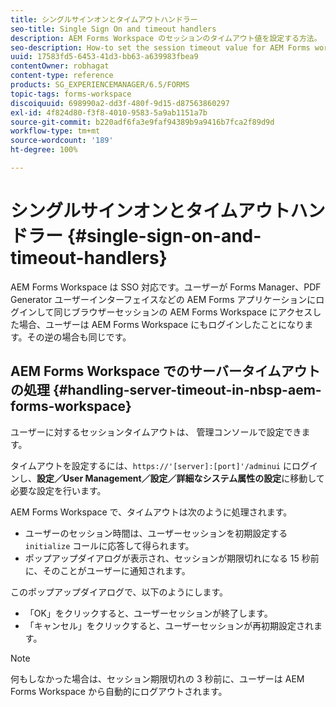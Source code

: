 ```yaml
---
title: シングルサインオンとタイムアウトハンドラー
seo-title: Single Sign On and timeout handlers
description: AEM Forms Workspace のセッションのタイムアウト値を設定する方法。
seo-description: How-to set the session timeout value for AEM Forms workspace.
uuid: 17583fd5-6453-41d3-bb63-a639983fbea9
contentOwner: robhagat
content-type: reference
products: SG_EXPERIENCEMANAGER/6.5/FORMS
topic-tags: forms-workspace
discoiquuid: 698990a2-dd3f-480f-9d15-d87563860297
exl-id: 4f824d80-f3f8-4010-9583-5a9ab1151a7b
source-git-commit: b220adf6fa3e9faf94389b9a9416b7fca2f89d9d
workflow-type: tm+mt
source-wordcount: '189'
ht-degree: 100%

---
```


# シングルサインオンとタイムアウトハンドラー {#single-sign-on-and-timeout-handlers}

AEM Forms Workspace は SSO 対応です。ユーザーが Forms Manager、PDF Generator ユーザーインターフェイスなどの AEM Forms アプリケーションにログインして同じブラウザーセッションの AEM Forms Workspace にアクセスした場合、ユーザーは AEM Forms Workspace にもログインしたことになります。その逆の場合も同じです。

## AEM Forms Workspace でのサーバータイムアウトの処理 {#handling-server-timeout-in-nbsp-aem-forms-workspace}

ユーザーに対するセッションタイムアウトは、 管理コンソールで設定できます。

タイムアウトを設定するには、`https://'[server]:[port]'/adminui` にログインし、**設定／User Management／設定／詳細なシステム属性の設定**&#x200B;に移動して必要な設定を行います。

AEM Forms Workspace で、タイムアウトは次のように処理されます。

* ユーザーのセッション時間は、ユーザーセッションを初期設定する `initialize` コールに応答して得られます。
* ポップアップダイアログが表示され、セッションが期限切れになる 15 秒前に、そのことがユーザーに通知されます。

このポップアップダイアログで、以下のようにします。

* 「OK」をクリックすると、ユーザーセッションが終了します。
* 「キャンセル」をクリックすると、ユーザーセッションが再初期設定されます。

>[!NOTE]
>
>何もしなかった場合は、セッション期限切れの 3 秒前に、ユーザーは AEM Forms Workspace から自動的にログアウトされます。
